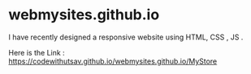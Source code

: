 # webmysites.github.io


I have recently designed a responsive website using HTML, CSS , JS .

Here is the Link : https://codewithutsav.github.io/webmysites.github.io/MyStore
